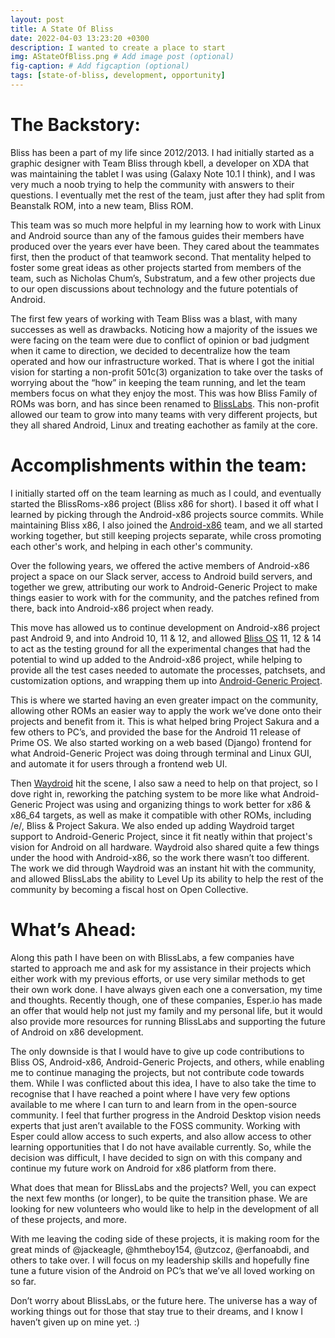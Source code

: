 ```yaml
---
layout: post
title: A State Of Bliss
date: 2022-04-03 13:23:20 +0300
description: I wanted to create a place to start
img: AStateOfBliss.png # Add image post (optional)
fig-caption: # Add figcaption (optional)
tags: [state-of-bliss, development, opportunity]
---
```

# The Backstory: 

Bliss has been a part of my life since 2012/2013. I had initially started as a graphic designer with Team Bliss through kbell, a developer on XDA that was maintaining the tablet I was using (Galaxy Note 10.1 I think), and I was very much a noob trying to help the community with answers to their questions. I eventually met the rest of the team, just after they had split from Beanstalk ROM, into a new team, Bliss ROM. 

This team was so much more helpful in my learning how to work with Linux and Android source than any of the famous guides their members have produced over the years ever have been. They cared about the teammates first, then the product of that teamwork second. That mentality helped to foster some great ideas as other projects started from members of the team, such as Nicholas Chum’s, Substratum, and a few other projects due to our open discussions about technology and the future potentials of Android.

The first few years of working with Team Bliss was a blast, with many successes as well as drawbacks. Noticing how a majority of the issues we were facing on the team were due to conflict of opinion or bad judgment when it came to direction, we decided to decentralize how the team operated and how our infrastructure worked. That is where I got the initial vision for starting a non-profit 501c(3) organization to take over the tasks of worrying about the “how” in keeping the team running, and let the team members focus on what they enjoy the most. This was how Bliss Family of ROMs was born, and has since been renamed to [BlissLabs](https://blisslabs.org). This non-profit allowed our team to grow into many teams with very different projects, but they all shared Android, Linux and treating eachother as family at the core. 

# Accomplishments within the team: 

I initially started off on the team learning as much as I could, and eventually started the BlissRoms-x86 project (Bliss x86 for short). I based it off what I learned by picking through the Android-x86 projects source commits. While maintaining Bliss x86, I also joined the [Android-x86](https://android-x86.org) team, and we all started working together, but still keeping projects separate, while cross promoting each other's work, and helping in each other's community. 

Over the following years, we offered the active members of Android-x86 project a space on our Slack server, access to Android build servers, and together we grew, attributing our work to Android-Generic Project to make things easier to work with for the community, and the patches refined from there, back into Android-x86 project when ready. 

This move has allowed us to continue development on Android-x86 project past Android 9, and into Android 10, 11 & 12, and allowed [Bliss OS](https://blissos.org) 11, 12 & 14 to act as the testing ground for all the experimental changes that had the potential to wind up added to the Android-x86 project, while helping to provide all the test cases needed to automate the processes, patchsets, and customization options, and wrapping them up into [Android-Generic Project](https://android-generic.github.io). 

This is where we started having an even greater impact on the community, allowing other ROMs an easier way to apply the work we’ve done onto their projects and benefit from it. This is what helped bring Project Sakura and a few others to PC’s, and provided the base for the Android 11 release of Prime OS.  We also started working on a web based (Django) frontend for what Android-Generic Project was doing through terminal and Linux GUI, and automate it for users through a frontend web UI. 

Then [Waydroid](https://waydro.id) hit the scene, I also saw a need to help on that project, so I dove right in, reworking the patching system to be more like what Android-Generic Project was using and organizing things to work better for x86 & x86_64 targets, as well as make it compatible with other ROMs, including /e/, Bliss & Project Sakura. We also ended up adding Waydroid target support to Android-Generic Project, since it fit neatly within that project's vision for Android on all hardware. Waydroid also shared quite a few things under the hood with Android-x86, so the work there wasn’t too different. The work we did through Waydroid was an instant hit with the community, and allowed BlissLabs the ability to Level Up its ability to help the rest of the community by becoming a fiscal host on Open Collective. 

# What’s Ahead: 

Along this path I have been on with BlissLabs, a few companies have started to approach me and ask for my assistance in their projects which either work with my previous efforts, or use very similar methods to get their own work done. I have always given each one a conversation, my time and thoughts. Recently though, one of these companies, Esper.io has made an offer that would help not just my family and my personal life, but it would also provide more resources for running BlissLabs and supporting the future of Android on x86 development. 

The only downside is that I would have to give up code contributions to Bliss OS, Android-x86, Android-Generic Projects, and others, while enabling me to continue managing the projects, but not contribute code towards them. While I was conflicted about this idea, I have to also take the time to recognise that I have reached a point where I have very few options available to me where I can turn to and learn from in the open-source community. I feel that further progress in the Android Desktop vision needs experts that just aren’t available to the FOSS community. Working with Esper could allow access to such experts, and also allow access to other learning opportunities that I do not have available currently. So, while the decision was difficult, I have decided to sign on with this company and continue my future work on Android for x86 platform from there. 

What does that mean for BlissLabs and the projects? Well, you can expect the next few months (or longer), to be quite the transition phase. We are looking for new volunteers who would like to help in the development of all of these projects, and more. 

With me leaving the coding side of these projects, it is making room for the great minds of @jackeagle, @hmtheboy154, @utzcoz, @erfanoabdi, and others to take over. I will focus on my leadership skills and hopefully fine tune a future vision of the Android on PC’s that we’ve all loved working on so far. 

Don’t worry about BlissLabs, or the future here. The universe has a way of working things out for those that stay true to their dreams, and I know I haven’t given up on mine yet. :) 




